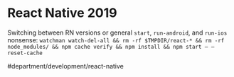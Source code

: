 # React Native 2019
Switching between RN versions or general `start`, `run-android`, and `run-ios` nonsense:
`watchman watch-del-all && rm -rf $TMPDIR/react-* && rm -rf node_modules/ && npm cache verify && npm install && npm start — —reset-cache`


#department/development/react-native